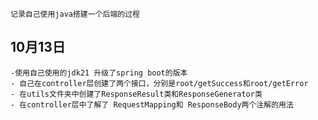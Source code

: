     记录自己使用java搭建一个后端的过程
    
## 10月13日
    -使用自己使用的jdk21 升级了spring boot的版本
    - 自己在controller层创建了两个接口，分别是root/getSuccess和root/getError
    - 在utils文件夹中创建了ResponseResult类和ResponseGenerator类
    - 在controller层中了解了 RequestMapping和 ResponseBody两个注解的用法